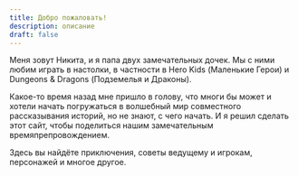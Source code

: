 ```yaml
---
title: Добро пожаловать!
description: описание
draft: false
---
```

<!-- image: "@assets/profile/jane-doe.jpg" -->

Меня зовут Никита, и я папа двух замечательных дочек. Мы с ними любим играть в настолки, в частности в Hero Kids (Маленькие Герои) и Dungeons & Dragons (Подземелья и Драконы).

Какое-то время назад мне пришло в голову, что многи бы может и хотели начать погружаться в волшебный мир совместного рассказывания историй, но не знают, с чего начать. И я решил сделать этот сайт, чтобы поделиться нашим замечательным времяпрепровождением.

Здесь вы найдёте приключения, советы ведущему и игрокам, персонажей и многое другое.
